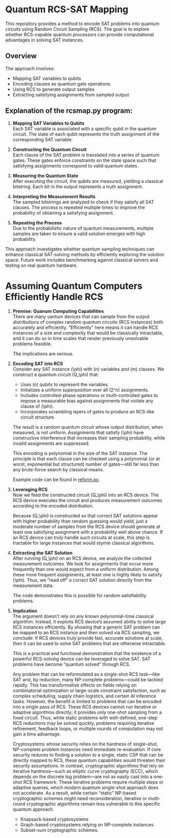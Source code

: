 # Quantum RCS-SAT Mapping

This repository provides a method to encode SAT problems into quantum circuits using Random Circuit Sampling (RCS). The goal is to explore whether RCS-capable quantum processors can provide computational advantages in solving SAT instances.

## Overview

The approach involves:
- Mapping SAT variables to qubits
- Encoding clauses as quantum gate operations
- Using RCS to generate output samples
- Extracting satisfying assignments from sampled output

## Explanation of the rcsmap.py program:

1. **Mapping SAT Variables to Qubits**  
   Each SAT variable is associated with a specific qubit in the quantum circuit. The state of each qubit represents the truth assignment of the corresponding SAT variable.

2. **Constructing the Quantum Circuit**  
   Each clause of the SAT problem is translated into a series of quantum gates. These gates enforce constraints on the state space such that satisfying assignments correspond to valid quantum states.

3. **Measuring the Quantum State**  
   After executing the circuit, the qubits are measured, yielding a classical bitstring. Each bit in the output represents a truth assignment.

4. **Interpreting the Measurement Results**  
   The sampled bitstrings are analyzed to check if they satisfy all SAT clauses. The process is repeated multiple times to improve the probability of obtaining a satisfying assignment.

5. **Repeating the Process**  
   Due to the probabilistic nature of quantum measurements, multiple samples are taken to ensure a valid solution emerges with high probability.

This approach investigates whether quantum sampling techniques can enhance classical SAT-solving methods by efficiently exploring the solution space. Future work includes benchmarking against classical solvers and testing on real quantum hardware.

# Assuming Quantum Computers Efficiently Handle RCS

1. **Premise: Quanum Computing Capabilities**  
    There are many uantum devices that can sample from the output distributions of complex random quantum circuits (RCS instances) both accurately and efficiently. “Efficiently” here means it can handle RCS instances of a size and complexity that would be classically intractable, and it can do so in time scales that render previously unsolvable problems feasible.

    The implications are serious.

2. **Encoding SAT into RCS**  
   Consider any SAT instance \(\phi\) with \(n\) variables and \(m\) clauses. We construct a quantum circuit \(Q_\phi\) that:  
   - Uses \(n\) qubits to represent the variables.  
   - Initializes a uniform superposition over all \(2^n\) assignments.  
   - Includes controlled-phase operations or multi-controlled gates to impose a measurable bias against assignments that violate any clause of \(\phi\).  
   - Incorporates scrambling layers of gates to produce an RCS-like circuit structure.

   The result is a random quantum circuit whose output distribution, when measured, is not uniform. Assignments that satisfy \(\phi\) have constructive interference that increases their sampling probability, while invalid assignments are suppressed.

   This encoding is polynomial in the size of the SAT instance. The principle is that each clause can be checked using a polynomial (or at worst, exponential but structured) number of gates—still far less than any brute-force search by classical means.

   Example code can be found in [reform.py](reform.py).

4. **Leveraging RCS**  
   Now we feed the constructed circuit \(Q_\phi\) into an RCS device.  The RCS device executes the circuit and produces measurement outcomes according to the encoded distribution.

   Because \(Q_\phi\) is constructed so that correct SAT solutions appear with higher probability than random guessing would yield, just a moderate number of samples from the RCS device should generate at least one satisfying assignment with a probability well above chance. If an RCS device can truly handle such circuits at scale, this step is tractable for large instances that would stymie classical algorithms.

5. **Extracting the SAT Solution**  
   After running \(Q_\phi\) on an RCS device, we analyze the collected measurement outcomes. We look for assignments that occur more frequently than one would expect from a uniform distribution. Among these more frequent assignments, at least one is highly likely to satisfy \(\phi\). Thus, we “read off” a correct SAT solution directly from the measurement data.

   The code demonstrates this is possible for random satisfiability problems.

6. **Implication**  
   The argument doesn’t rely on any known polynomial-time classical algorithm. Instead, it exploits RCS device’s assumed ability to solve large RCS instances efficiently. By showing that a generic SAT problem can be mapped to an RCS instance and then solved via RCS sampling, we conclude: If RCS devices truly provide fast, accurate solutions at scale, then it can be used to solve SAT problems that are otherwise intractable.

   This is a practical and functional demonstration that the existence of a powerful RCS-solving device can be leveraged to solve SAT. SAT problems have become “quantum solved” through RCS.

   Any problem that can be reformulated as a single-shot RCS task—like SAT and, by reduction, many NP-complete problems—could be tackled rapidly. This has transformative effects on fields relying on combinatorial optimization or large-scale constraint satisfaction, such as complex scheduling, supply chain logistics, and certain AI inference tasks. However, the benefit is limited to problems that can be encoded into a single pass of RCS. These RCS devices cannot run iterative or adaptive algorithms directly; it provides only one-shot sampling from a fixed circuit. Thus, while static problems with well-defined, one-step RCS reductions may be solved quickly, problems requiring iterative refinement, feedback loops, or multiple rounds of computation may not gain a time advantage.

   Cryptosystems whose security relies on the hardness of single-shot, NP-complete problem instances need immediate re-evaluation. If core security reduces to finding a solution to a single, static CSP that can be directly mapped to RCS, these quantum capabilities would threaten their security assumptions. In contrast, cryptographic algorithms that rely on iterative hardness—such as elliptic curve cryptography (ECC), which depends on the discrete log problem—are not as easily cast into a one-shot RCS framework. These iterative problems require multiple steps or adaptive queries, which modern quantum single-shot approach does not accelerate. As a result, while certain “static” NP-based cryptographic schemes might need reconsideration, iterative or multi-round cryptographic algorithms remain less vulnerable to this specific quantum approach.

    - Knapsack-based cryptosystems  
    - Graph-based cryptosystems relying on NP-complete instances  
    - Subset-sum cryptographic schemes.

